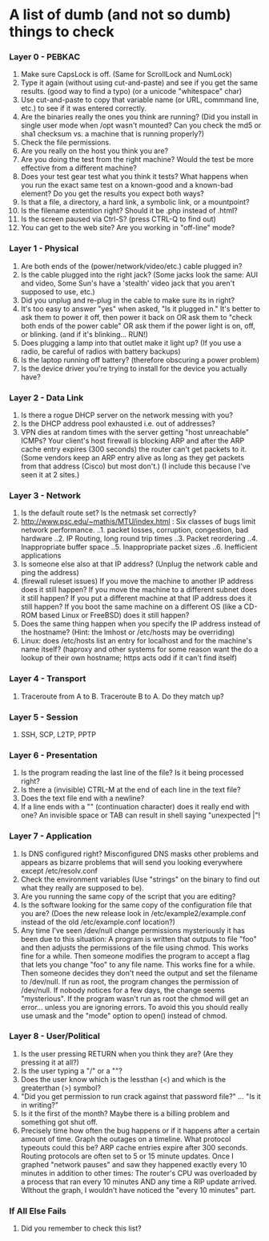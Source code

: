 # A list of dumb (and not so dumb) things to check

### Layer 0 - PEBKAC

1. Make sure CapsLock is off. (Same for ScrollLock and NumLock)
2. Type it again (without using cut-and-paste) and see if you get the same results. (good way to find a typo) (or a unicode "whitespace" char)
3. Use cut-and-paste to copy that variable name (or URL, commmand line, etc.) to see if it was entered correctly.
4. Are the binaries really the ones you think are running? (Did you install in single user mode when /opt wasn't mounted? Can you check the md5 or sha1 checksum vs. a machine that is running properly?)
5. Check the file permissions.
6. Are you really on the host you think you are?
7. Are you doing the test from the right machine? Would the test be more effective from a different machine?
8. Does your test gear test what you think it tests? What happens when you run the exact same test on a known-good and a known-bad element? Do you get the results you expect both ways?
9. Is that a file, a directory, a hard link, a symbolic link, or a mountpoint?
10. Is the filename extention right? Should it be .php instead of .html?
11. Is the screen paused via Ctrl-S? (press CTRL-Q to find out)
12. You can get to the web site? Are you working in "off-line" mode?

### Layer 1 - Physical

1. Are both ends of the (power/network/video/etc.) cable plugged in?
2. Is the cable plugged into the right jack? (Some jacks look the same: AUI and video, Some Sun's have a 'stealth' video jack that you aren't supposed to use, etc.)
3. Did you unplug and re-plug in the cable to make sure its in right?
4. It's too easy to answer "yes" when asked, "Is it plugged in." It's better to ask them to power it off, then power it back on OR ask them to "check both ends of the power cable" OR ask them if the power light is on, off, or blinking. (and if it's blinking... RUN!)
5. Does plugging a lamp into that outlet make it light up? (If you use a radio, be careful of radios with battery backups)
6. Is the laptop running off battery? (therefore obscuring a power problem)
7. Is the device driver you're trying to install for the device you actually have?

### Layer 2 - Data Link

1. Is there a rogue DHCP server on the network messing with you?
2. Is the DHCP address pool exhausted i.e. out of addresses?
3. VPN dies at random times with the server getting "host unreachable" ICMPs? Your client's host firewall is blocking ARP and after the ARP cache entry expires (300 seconds) the router can't get packets to it. (Some vendors keep an ARP entry alive as long as they get packets from that address (Cisco) but most don't.) (I include this because I've seen it at 2 sites.)

### Layer 3 - Network

1. Is the default route set? Is the netmask set correctly?
2. http://www.psc.edu/~mathis/MTU/index.html : Six classes of bugs limit network performance.
        ..1. packet losses, corruption, congestion, bad hardware
        ..2. IP Routing, long round trip times
        ..3. Packet reordering
        ..4. Inappropriate buffer space
        ..5. Inappropriate packet sizes
        ..6. Inefficient applications
3. Is someone else also at that IP address? (Unplug the network cable and ping the address)
4. (firewall ruleset issues) If you move the machine to another IP address does it still happen? If you move the machine to a different subnet does it still happen? If you put a different machine at that IP address does it still happen? If you boot the same machine on a different OS (like a CD-ROM based Linux or FreeBSD) does it still happen?
5. Does the same thing happen when you specify the IP address instead of the hostname? (Hint: the lmhost or /etc/hosts may be overriding)
6. Linux: does /etc/hosts list an entry for localhost and for the machine's name itself? (haproxy and other systems for some reason want the do a lookup of their own hostname; https acts odd if it can't find itself)

### Layer 4 - Transport

1. Traceroute from A to B. Traceroute B to A. Do they match up?

### Layer 5 - Session

1. SSH, SCP, L2TP, PPTP

### Layer 6 - Presentation

1. Is the program reading the last line of the file? Is it being processed right?
2. Is there a (invisible) CTRL-M at the end of each line in the text file?
3. Does the text file end with a newline?
4. If a line ends with a "\" (continuation character) does it really end with one? An invisible space or TAB can result in shell saying "unexpected |"!

### Layer 7 - Application

1. Is DNS configured right? Misconfigured DNS masks other problems and appears as bizarre problems that will send you looking everywhere except /etc/resolv.conf
2. Check the environment variables (Use "strings" on the binary to find out what they really are supposed to be).
3. Are you running the same copy of the script that you are editing?
4. Is the software looking for the same copy of the configuration file that you are? (Does the new release look in /etc/example2/example.conf instead of the old /etc/example.conf location?)
5. Any time I've seen /dev/null change permissions mysteriously it has been due to this situation: A program is written that outputs to file "foo" and then adjusts the permissions of the file using chmod. This works fine for a while. Then someone modifies the program to accept a flag that lets you change "foo" to any file name. This works fine for a while. Then someone decides they don't need the output and set the filename to /dev/null. If run as root, the program changes the permission of /dev/null. If nobody notices for a few days, the change seems "mysterious". If the program wasn't run as root the chmod will get an error... unless you are ignoring errors. To avoid this you should really use umask and the "mode" option to open() instead of chmod.

### Layer 8 - User/Political

1. Is the user pressing RETURN when you think they are? (Are they pressing it at all?)
2. Is the user typing a "/" or a "\"?
3. Does the user know which is the lessthan (<) and which is the greaterthan (>) symbol?
4. "Did you get permission to run crack against that password file?" ... "Is it in writing?"
4. Is it the first of the month? Maybe there is a billing problem and something got shut off.
5. Precisely time how often the bug happens or if it happens after a certain amount of time. Graph the outages on a timeline. What protocol typeouts could this be? ARP cache entries expire after 300 seconds. Routing protocols are often set to 5 or 15 minute updates. Once I graphed "network pauses" and saw they happened exactly every 10 minutes in addition to other times: The router's CPU was overloaded by a process that ran every 10 minutes AND any time a RIP update arrived. WIthout the graph, I wouldn't have noticed the "every 10 minutes" part.

### If All Else Fails

1. Did you remember to check this list?

